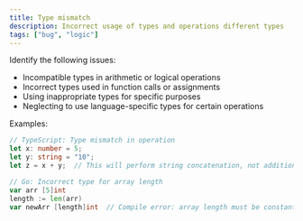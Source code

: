 ```yaml
---
title: Type mismatch
description: Incorrect usage of types and operations different types
tags: ["bug", "logic"]
---
```


Identify the following issues:

- Incompatible types in arithmetic or logical operations
- Incorrect types used in function calls or assignments
- Using inappropriate types for specific purposes
- Neglecting to use language-specific types for certain operations


Examples:

```typescript
// TypeScript: Type mismatch in operation
let x: number = 5;
let y: string = "10";
let z = x + y;  // This will perform string concatenation, not addition
```

```go
// Go: Incorrect type for array length
var arr [5]int
length := len(arr)
var newArr [length]int  // Compile error: array length must be constant
```
